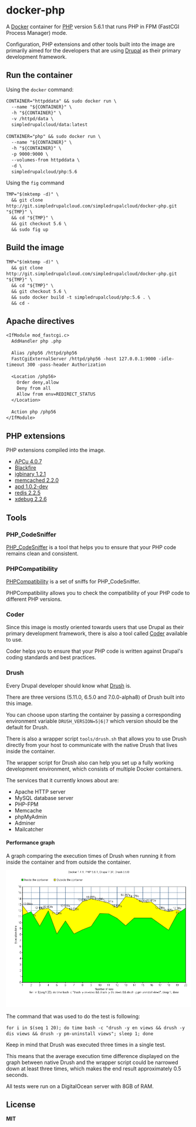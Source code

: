 # docker-php

A [Docker](https://docker.com/) container for [PHP](http://php.net/) version 5.6.1 that runs PHP in FPM (FastCGI Process Manager) mode.

Configuration, PHP extensions and other tools built into the image are primarily aimed for the developers that are using [Drupal](https://www.drupal.org/) as their primary development framework.

## Run the container

Using the `docker` command:

    CONTAINER="httpddata" && sudo docker run \
      --name "${CONTAINER}" \
      -h "${CONTAINER}" \
      -v /httpd/data \
      simpledrupalcloud/data:latest

    CONTAINER="php" && sudo docker run \
      --name "${CONTAINER}" \
      -h "${CONTAINER}" \
      -p 9000:9000 \
      --volumes-from httpddata \
      -d \
      simpledrupalcloud/php:5.6

Using the `fig` command

    TMP="$(mktemp -d)" \
      && git clone http://git.simpledrupalcloud.com/simpledrupalcloud/docker-php.git "${TMP}" \
      && cd "${TMP}" \
      && git checkout 5.6 \
      && sudo fig up

## Build the image

    TMP="$(mktemp -d)" \
      && git clone http://git.simpledrupalcloud.com/simpledrupalcloud/docker-php.git "${TMP}" \
      && cd "${TMP}" \
      && git checkout 5.6 \
      && sudo docker build -t simpledrupalcloud/php:5.6 . \
      && cd -

## Apache directives

    <IfModule mod_fastcgi.c>
      AddHandler php .php

      Alias /php56 /httpd/php56
      FastCgiExternalServer /httpd/php56 -host 127.0.0.1:9000 -idle-timeout 300 -pass-header Authorization

      <Location /php56>
        Order deny,allow
        Deny from all
        Allow from env=REDIRECT_STATUS
      </Location>

      Action php /php56
    </IfModule>

## PHP extensions

PHP extensions compiled into the image.

* [APCu 4.0.7](http://pecl.php.net/package/APCu)
* [Blackfire](https://blackfire.io/)
* [igbinary 1.2.1](http://pecl.php.net/package/igbinary)
* [memcached 2.2.0](http://pecl.php.net/package/memcached)
* [apd 1.0.2-dev](https://github.com/ZeWaren/pecl-apd)
* [redis 2.2.5](http://pecl.php.net/package/redis)
* [xdebug 2.2.6](http://pecl.php.net/package/Xdebug)

## Tools

### PHP_CodeSniffer

[PHP_CodeSniffer](https://github.com/squizlabs/PHP_CodeSniffer) is a tool that helps you to ensure that your PHP code remains clean and consistent.

### PHPCompatibility

[PHPCompatibility](https://github.com/wimg/PHPCompatibility) is a set of sniffs for PHP_CodeSniffer.

PHPCompatibility allows you to check the compatibility of your PHP code to different PHP versions.

### Coder

Since this image is mostly oriented towards users that use Drupal as their primary development framework, there is also a tool called [Coder](https://www.drupal.org/project/coder) available to use.

Coder helps you to ensure that your PHP code is written against Drupal's coding standards and best practices.

### Drush

Every Drupal developer should know what [Drush](https://github.com/drush-ops/drush) is.

There are three versions (5.11.0, 6.5.0 and 7.0.0-alpha8) of Drush built into this image.

You can choose upon starting the container by passing a corresponding environment variable `DRUSH_VERSION=5|6|7` which version should be the default for Drush.

There is also a wrapper script `tools/drush.sh` that allows you to use Drush directly from your host to communicate with the native Drush that lives inside the container.

The wrapper script for Drush also can help you set up a fully working development environment, which consists of multiple Docker containers.

The services that it currently knows about are:

* Apache HTTP server
* MySQL database server
* PHP-FPM
* Memcache
* phpMyAdmin
* Adminer
* Mailcatcher

#### Performance graph

A graph comparing the execution times of Drush when running it from inside the container and from outside the container.

![drush_graph](/drush_graph.png)

The command that was used to do the test is following:

    for i in $(seq 1 20); do time bash -c "drush -y en views && drush -y dis views && drush -y pm-uninstall views"; sleep 1; done

Keep in mind that Drush was executed three times in a single test.

This means that the average execution time difference displayed on the graph between native Drush and the wrapper script could be narrowed down at least three times, which makes the end result approximately 0.5 seconds.

All tests were run on a DigitalOcean server with 8GB of RAM.

## License

**MIT**
